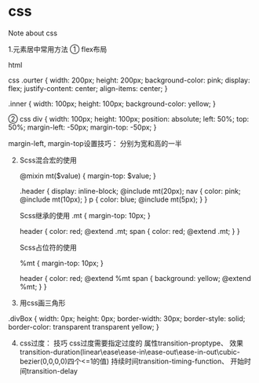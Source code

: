 # css
Note about css

1.元素居中常用方法
① flex布局

html

<div class="ourter">
    <div class="inner"></div>
</div>

css
.ourter {
  width: 200px;
  height: 200px;
  background-color: pink;
  display: flex;
  justify-content: center;
  align-items: center;
}

.inner {
  width: 100px;
  height: 100px;
  background-color: yellow;
}

②
css
div {
    width: 100px;
    height: 100px;
    position: absolute;
    left: 50%;
    top: 50%;
    margin-left: -50px;
    margin-top: -50px;
}

margin-left, margin-top设置技巧： 分别为宽和高的一半

2. Scss混合宏的使用

    @mixin mt($value) {
        margin-top: $value;
        }
        
    .header {
        display: inline-block;
        @include mt(20px);
        nav {
            color: pink;
            @include mt(10px);
        }
        p {
            color: blue;
            @include mt(5px);
        }
    }
    
    Scss继承的使用
    .mt {
        margin-top: 10px;
    }
    
    header {
        color: red;
        @extend .mt;
        span {
            color: red;
            @extend .mt;
         }
    }
    
    Scss占位符的使用
    
    %mt {
        margin-top: 10px;
    }
    
    header {
        color: red;
        @extend %mt
        span {
            background: yellow;
            @extend %mt;
        }
    }
    
3. 用css画三角形

<div class="divBox"></div>

.divBox {
  width: 0px;
  height: 0px;
  border-width: 30px;
  border-style: solid;
  border-color: transparent transparent yellow;
}

4. css过度： 
    技巧 css过度需要指定过度的
    属性transition-proptype、
    效果transition-duration(linear\ease\ease-in\ease-out\ease-in-out\cubic-bezier(0,0,0,0)四个<=1的值)
    持续时间transition-timing-function、
    开始时间transition-delay
    
 
    
    
    
    
    
    
    
    
    
    
    
    
    
    
    
    
    
    
    
    
    
    
    
    
    
    
    
    
    
    
    
    
    
    
    
    
    
    
    
    
    
    
    
    
    
    
    
    
    
    
    
    
    
    
